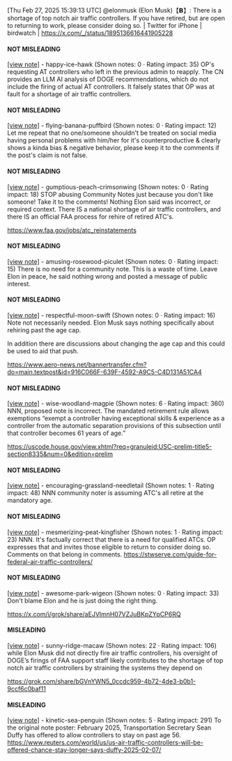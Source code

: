 [Thu Feb 27, 2025 15:39:13 UTC] @elonmusk (Elon Musk)【𝗕】: There is a shortage of top notch air traffic controllers. If you have retired, but are open to returning to work, please consider doing so. | Twitter for iPhone | birdwatch | https://x.com/_/status/1895136616441905228

#### NOT MISLEADING

[[view note]](https://x.com/i/birdwatch/n/1895269849989063042) - happy-ice-hawk (Shown notes: 0 · Rating impact: 35)
OP's requesting AT controllers who left in the previous admin to reapply. The CN provides an LLM AI analysis of DOGE recommendations, which do not include the firing of actual AT controllers. It falsely states that OP was at fault for a shortage of air traffic controllers.

#### NOT MISLEADING

[[view note]](https://x.com/i/birdwatch/n/1895223370934874310) - flying-banana-puffbird (Shown notes: 0 · Rating impact: 12)
Let me repeat that no one/someone shouldn't be treated on social media having personal problems with him/her for it's counterproductive & clearly shows a kinda bias & negative behavior, please keep it to the comments if the post's claim is not false.

#### NOT MISLEADING

[[view note]](https://x.com/i/birdwatch/n/1895202038168068604) - gumptious-peach-crimsonwing (Shown notes: 0 · Rating impact: 18)
STOP abusing Community Notes just because you don't like someone! Take it to the comments! Nothing Elon said was incorrect, or required context. There IS a national shortage of air traffic controllers, and there IS an official FAA process for rehire of retired ATC's. 

https://www.faa.gov/jobs/atc_reinstatements

#### NOT MISLEADING

[[view note]](https://x.com/i/birdwatch/n/1895190822217306451) - amusing-rosewood-piculet (Shown notes: 0 · Rating impact: 15)
There is no need for a community note. This is a waste of time. Leave Elon in peace, he said nothing wrong and posted a message of public interest.

#### NOT MISLEADING

[[view note]](https://x.com/i/birdwatch/n/1895148921418022937) - respectful-moon-swift (Shown notes: 0 · Rating impact: 16)
Note not necessarily needed.  Elon Musk says nothing specifically about rehiring past the age cap. 

In addition there are discussions about changing the age cap and this could be used to aid that push. 

https://www.aero-news.net/bannertransfer.cfm?do=main.textpost&id=916C066F-639F-4592-A9C5-C4D131A51CA4

#### NOT MISLEADING

[[view note]](https://x.com/i/birdwatch/n/1895148549702328565) - wise-woodland-magpie (Shown notes: 6 · Rating impact: 360)
NNN, proposed note is incorrect. The mandated retirement rule allows exemptions “exempt a controller having exceptional skills & experience as a controller from the automatic separation provisions of this subsection until that controller becomes 61 years of age.” 

https://uscode.house.gov/view.xhtml?req=granuleid:USC-prelim-title5-section8335&num=0&edition=prelim


#### NOT MISLEADING

[[view note]](https://x.com/i/birdwatch/n/1895147015421526526) - encouraging-grassland-needletail (Shown notes: 1 · Rating impact: 48)
NNN community noter is assuming ATC's all retire at the mandatory age. 

#### NOT MISLEADING

[[view note]](https://x.com/i/birdwatch/n/1895146116523405516) - mesmerizing-peat-kingfisher (Shown notes: 1 · Rating impact: 23)
NNN. It's factually correct that there is a need for qualified ATCs.  OP expresses that and invites those eligible to return to consider doing so.  Comments on that belong in comments.
https://stwserve.com/guide-for-federal-air-traffic-controllers/

#### NOT MISLEADING

[[view note]](https://x.com/i/birdwatch/n/1895237138301755423) - awesome-park-wigeon (Shown notes: 0 · Rating impact: 33)
Don't blame Elon and he is just doing the right thing.

https://x.com/i/grok/share/aEJVlmnH07VZJuBKpZYpCP6RQ

#### MISLEADING

[[view note]](https://x.com/i/birdwatch/n/1895172403275149721) - sunny-ridge-macaw (Shown notes: 22 · Rating impact: 106)
while Elon Musk did not directly fire air traffic controllers, his oversight of DOGE’s firings of FAA support staff likely contributes to the shortage of top notch air traffic controllers by straining the systems they depend on

https://grok.com/share/bGVnYWN5_0ccdc959-4b72-4de3-b0b1-9ccf6c0baf11

#### MISLEADING

[[view note]](https://x.com/i/birdwatch/n/1895148934504353876) - kinetic-sea-penguin (Shown notes: 5 · Rating impact: 291)
To the original note poster:
February 2025, Transportation Secretary Sean Duffy has offered to allow controllers to stay on past age 56. 
https://www.reuters.com/world/us/us-air-traffic-controllers-will-be-offered-chance-stay-longer-says-duffy-2025-02-07/
